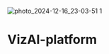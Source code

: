 
 
![photo_2024-12-16_23-03-51 1](https://github.com/user-attachments/assets/15756713-e015-404d-ba04-c5777e47c286)  
# VizAI-platform

<!--
**VizAI-platform/VizAI-platform** is a ✨ _special_ ✨ repository because its `README.md` (this file) appears on your GitHub profile.

Here are some ideas to get you started:

- 🔭 I’m currently working on ...
- 🌱 I’m currently learning ...
- 👯 I’m looking to collaborate on ...
- 🤔 I’m looking for help with ...
- 💬 Ask me about ...
- 📫 How to reach me: ...
- 😄 Pronouns: ...
- ⚡ Fun fact: ...
-->
